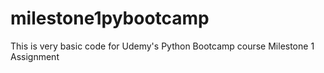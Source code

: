 # milestone1pybootcamp
This is very basic code for Udemy's Python Bootcamp course Milestone 1 Assignment
